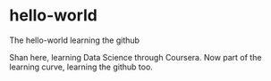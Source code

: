 # hello-world
The hello-world learning the github

Shan here, learning Data Science through Coursera.  Now part of the learning curve, learning the github too.
